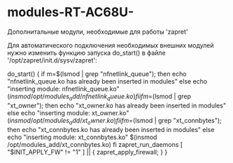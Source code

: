 # modules-RT-AC68U-
Дополнитальные модули, необходимые для работы 'zapret'

Для автоматического подключения необходимых внешних модулей нужно изменить функцию запуска do_start() в файле '/opt/zapret/init.d/sysv/zapret':


do_start()
{
        if m=$(lsmod | grep "nfnetlink_queue"); then
            echo "nfnetlink_queue.ko has already been inserted in modules"
        else
            echo "inserting module: nfnetlink_queue.ko"
            $(insmod /opt/modules_add/nfnetlink_queue.ko)
        fi
        if m=$(lsmod | grep "xt_owner"); then
            echo "xt_owner.ko has already been inserted in modules"
        else
            echo "inserting module: xt_owner.ko"
            $(insmod /opt/modules_add/xt_owner.ko)
        fi
        if m=$(lsmod | grep "xt_connbytes"); then
            echo "xt_connbytes.ko has already been inserted in modules"
        else
            echo "inserting module: xt_connbytes.ko"
            $(insmod /opt/modules_add/xt_connbytes.ko)
        fi
        zapret_run_daemons
        [ "$INIT_APPLY_FW" != "1" ] || { zapret_apply_firewall; }
}

